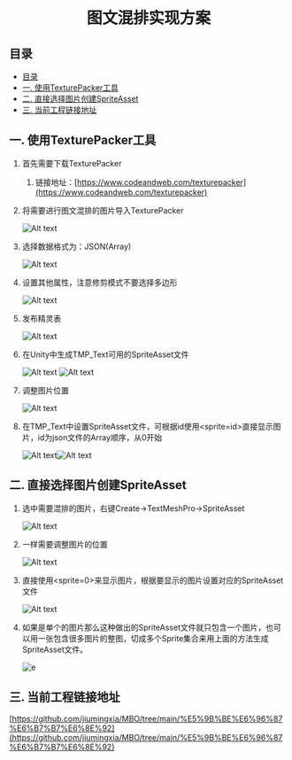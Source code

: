 <h1 align=center>图文混排实现方案</h1>

## 目录
- [目录](#目录)
- [一. 使用TexturePacker工具](#一-使用texturepacker工具)
- [二. 直接选择图片创建SpriteAsset](#二-直接选择图片创建spriteasset)
- [三. 当前工程链接地址](#三-当前工程链接地址)


## 一. 使用TexturePacker工具

1. 首先需要下载TexturePacker
   
   1. 链接地址：[https://www.codeandweb.com/texturepacker](https://www.codeandweb.com/texturepacker)

2. 将需要进行图文混排的图片导入TexturePacker
   
   ![Alt text](image.png)

3. 选择数据格式为：JSON(Array)
   
   ![Alt text](image-1.png)

4. 设置其他属性，注意修剪模式不要选择多边形
   
   ![Alt text](image-2.png)

5. 发布精灵表
   
   ![Alt text](image-3.png)

6. 在Unity中生成TMP_Text可用的SpriteAsset文件
   
   ![Alt text](image-4.png) ![Alt text](image-5.png)

7. 调整图片位置
   
   ![Alt text](image-6.png)

8. 在TMP_Text中设置SpriteAsset文件，可根据id使用<sprite=id>直接显示图片，id为json文件的Array顺序，从0开始
   
   ![Alt text](image-7.png)![Alt text](image-8.png)

## 二. 直接选择图片创建SpriteAsset

1. 选中需要混排的图片，右键Create->TextMeshPro->SpriteAsset
   
   ![Alt text](image-9.png)

2. 一样需要调整图片的位置
   
   ![Alt text](image-10.png)

3. 直接使用<sprite=0>来显示图片，根据要显示的图片设置对应的SpriteAsset文件
   
   ![Alt text](image-11.png)

4. 如果是单个的图片那么这种做出的SpriteAsset文件就只包含一个图片，也可以用一张包含很多图片的整图，切成多个Sprite集合来用上面的方法生成SpriteAsset文件。
   
   ![e](image-12.png)

## 三. 当前工程链接地址

   [https://github.com/jiumingxia/MBO/tree/main/%E5%9B%BE%E6%96%87%E6%B7%B7%E6%8E%92](https://github.com/jiumingxia/MBO/tree/main/%E5%9B%BE%E6%96%87%E6%B7%B7%E6%8E%92)